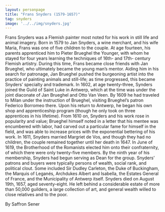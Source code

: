 ```yaml
---
layout: personpage
title: "Frans Snyders (1579-1657)"
tag: snyders
image: '../../img/snyders.jpg'
---
```


<p>Frans Snyders was a Flemish painter most noted for his work in still life and animal imagery. Born in 1579 to Jan Snyders, a wine merchant, and his wife Maria, Frans was one of five children to the couple. At age fourteen, his parents apprenticed him to Pieter Brueghel the Younger, with whom he stayed for four years learning the techniques of 16th- and 17th- century Flemish artistry. During this time, Frans became close friends with Jan Brueghel, who ultimately became the young man’s mentor. Aiding him in his search for patronage, Jan Brueghel pushed the burgeoning artist into the practice of painting animals and still-life; as time progressed, this became Snyders’ specialty and trademark. In 1602, at age twenty-three, Synders joined the Guild of Saint Luke in Antwerp, which at the time was under the joint diaconate of Jan Brueghel and Otto Van Veen. By 1609 he had traveled to Milan under the instruction of Brueghel, visiting Brueghel’s patron Federico Borromeo there. Upon his return to Antwerp, he began his own shop and apprenticeship program (though he only took on three apprentices in his lifetime). From 1610 on, Snyders and his work rose in popularity and value; Brueghel himself noted in a letter that his mentee was encumbered with labor, had carved out a particular fame for himself in the field, and was able to increase prices with the exponential bettering of his work. In 1611, Snyders married Margriet de Vos, and though they had no children, the couple remained together until her death in 1647. In June of 1619, the Brotherhood of the Romanists elected him onto their confraternity, of which there were only twenty-five members. By the ninth year of his membership, Snyders had begun serving as Dean for the group. Snyders’ patrons and buyers were typically persons of wealth, social rank, and political clout. Some included Sir Dudley Carleton, the Duke of Buckingham, the Marquis of Leganés, Archdukes Albert and Isabella, the Estates General of France, and the Municipality of Antwerp itself. Snyders died on August 19th, 1657, aged seventy-eight. He left behind a considerable estate of more than 50,000 guilders, a large collection of art, and general wealth willed to close relatives and to the poor.</p>
<p>By Saffron Sener</p>